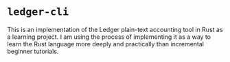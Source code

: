 # `ledger-cli`

This is an implementation of the Ledger plain-text accounting tool in Rust as a learning project.
I am using the process of implementing it as a way to learn the Rust language more deeply and
practically than incremental beginner tutorials.
